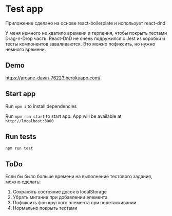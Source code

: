 # Test app

Приложение сделано на основе react-boilerplate и использует react-dnd 

У меня немного не хватило времени и терпения, чтобы покрыть тестами Drag-n-Drop часть.
React-DnD не очень подружился с Jest из коробки и тесты компонентов заваливаются. Это можно пофиксить, но нужно немного времени.

## Demo
https://arcane-dawn-76223.herokuapp.com/

## Start app
Run `npm i` to install dependencies

Run `npm run start` to start app. App will be available at `http://localhost:3000`

## Run tests

`npm run test`

## ToDo

Если бы было больше времени на выполнение тестового задания, можно сделать:
1. Сохранять состояние досок в localStorage
1. Убрать мигание при добавлении элемента
1. Пофиксить фон круглого элемента при перетаскивании
1. Нормально покрыть тестами
